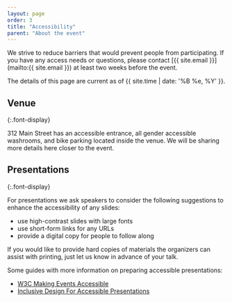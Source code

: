 ```yaml
---
layout: page
order: 3
title: "Accessibility"
parent: "About the event"
---
```


We strive to reduce barriers that would prevent people from participating. If you have any access needs or questions, please contact [{{ site.email }}](mailto:{{ site.email }}) at least two weeks before the event.

The details of this page are current as of {{ site.time | date: '%B %e, %Y' }}.


## Venue
{:.font-display}

312 Main Street has an accessible entrance, all gender accessible washrooms, and bike parking located inside the venue. We will be sharing more details here closer to the event.


## Presentations
{:.font-display}

For presentations we ask speakers to consider the following suggestions to enhance the accessibility of any slides: 
- use high-contrast slides with large fonts 
- use short-form links for any URLs
- provide a digital copy for people to follow along 

If you would like to provide hard copies of materials the organizers can assist with printing, just let us know in advance of your talk. 

Some guides with more information on preparing accessible presentations: 
- [W3C Making Events Accessible](https://www.w3.org/WAI/teach-advocate/accessible-presentations/) 
- [Inclusive Design For Accessible Presentations](https://www.smashingmagazine.com/2018/11/inclusive-design-accessible-presentations/) 
